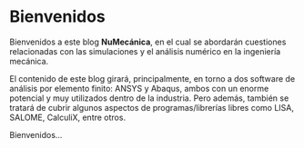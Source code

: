 # Bienvenidos

Bienvenidos a este blog **NuMecánica**, en el cual se abordarán cuestiones relacionadas con las simulaciones 
y el análisis numérico en la ingeniería mecánica.

El contenido de este blog girará, principalmente, en torno a dos software de análisis por elemento finito: 
ANSYS y Abaqus, ambos con un enorme potencial y muy utilizados dentro de la industria. Pero además, también 
se tratará de cubrir algunos aspectos de programas/librerías libres como LISA, SALOME, CalculiX, entre otros.

Bienvenidos...